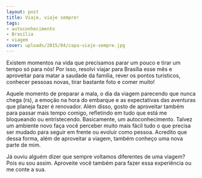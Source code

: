 ```yaml
---
layout: post
title: Viaje, viaje sempre!
tags:
- autoconhecimento
- Brasília
- viagem
cover: uploads/2015/04/capa-viaje-sempre.jpg
---
```


Existem momentos na vida que precisamos parar um pouco e tirar um tempo só para nós! Por isso, resolvi viajar para Brasília esse mês e aproveitar para matar a saudade da família, rever os pontos turísticos, conhecer pessoas novas, tirar bastante foto e comer muito!

Aquele momento de preparar a mala, o dia da viagem parecendo que nunca chega (rs), a emoção na hora do embarque e as expectativas das aventuras que planeja fazer é renovador. Além disso, gosto de aproveitar também para passar mais tempo comigo, refletindo em tudo que está me bloqueando ou entristecendo. Basicamente, um autoconhecimento. Talvez um ambiente novo faça você perceber muito mais fácil tudo o que precisa ser mudado para seguir em frente ou evoluir como pessoa. Acredito que dessa forma, além de aproveitar a viagem, também conheço uma nova parte de mim.

Já ouviu alguém dizer que sempre voltamos diferentes de uma viagem? Pois eu sou assim. Aproveite você também para fazer essa experiência ou me conte a sua.
